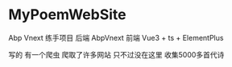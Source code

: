# MyPoemWebSite
Abp Vnext 练手项目 后端 AbpVnext
前端 Vue3 + ts + ElementPlus

写的 有一个爬虫 爬取了许多网站 只不过没在这里
收集5000多首代诗
